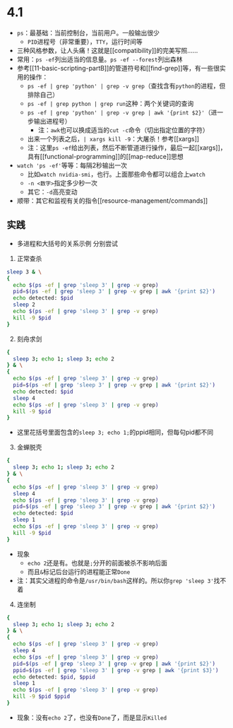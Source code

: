 # 4.1
- `ps`：最基础：当前控制台，当前用户。一般输出很少
  - `PID`进程号（非常重要），`TTY`，运行时间等
- 三种风格参数，让人头痛！这就是[[compatibility]]的完美写照……
- 常用：`ps -ef`列出适当的信息量。`ps -ef --forest`列出森林
- 参考[[11-basic-scripting-partB]]的管道符号和[[find-grep]]等，有一些很实用的操作：
  - `ps -ef | grep 'python' | grep -v grep`（查找含有`python`的进程，但排除自己）
  - `ps -ef | grep python | grep run`这种：两个关键词的查询
  - `ps -ef | grep 'python' | grep -v grep | awk '{print $2}'`（进一步输出进程号）
    - 注：`awk`也可以换成适当的`cut -c`命令（切出指定位置的字符）
  - 出来一个列表之后，`| xargs kill -9`：大屠杀！参考[[xargs]]
  - 注：这里`ps -ef`给出列表，然后不断管道进行操作，最后一起[[xargs]]，具有[[functional-programming]]的[[map-reduce]]思想
- `watch 'ps -ef'`等等：每隔2秒输出一次
  - 比如`watch nvidia-smi`，也行。上面那些命令都可以组合上`watch`
  - `-n <数字>`指定多少秒一次
  - 其它：`-d`高亮变动
- 顺带：其它和监视有关的指令[[resource-management/commands]]
## 实践
- 多进程和大括号的关系示例
分别尝试
1. 正常查杀
```sh
sleep 3 & \
{
  echo $(ps -ef | grep 'sleep 3' | grep -v grep)
  pid=$(ps -ef | grep 'sleep 3' | grep -v grep | awk '{print $2}')
  echo detected: $pid
  sleep 2
  echo $(ps -ef | grep 'sleep 3' | grep -v grep)
  kill -9 $pid
}
```
2. 刻舟求剑
```sh
{ 
  sleep 3; echo 1; sleep 3; echo 2
} & \
{
  echo $(ps -ef | grep 'sleep 3' | grep -v grep)
  pid=$(ps -ef | grep 'sleep 3' | grep -v grep | awk '{print $2}')
  echo detected: $pid
  sleep 4
  echo $(ps -ef | grep 'sleep 3' | grep -v grep)
  kill -9 $pid
}
```
- 这里花括号里面包含的`sleep 3; echo 1;`的ppid相同，但每句pid都不同
3. 金蝉脱壳
```sh
{ 
  sleep 3; echo 1; sleep 3; echo 2
} & \
{
  echo $(ps -ef | grep 'sleep 3' | grep -v grep)
  sleep 4
  echo $(ps -ef | grep 'sleep 3' | grep -v grep)
  pid=$(ps -ef | grep 'sleep 3' | grep -v grep | awk '{print $2}')
  echo detected: $pid
  sleep 1
  echo $(ps -ef | grep 'sleep 3' | grep -v grep)
  kill -9 $pid
}
```
- 现象
  - `echo 2`还是有。也就是`;`分开的前面被杀不影响后面
  - 而且`&`标记后台运行的进程能正常`Done`
- 注：其实父进程的命令是`/usr/bin/bash`这样的。所以你`grep 'sleep 3'`找不着
4. 连坐制
```sh
{ 
  sleep 3; echo 1; sleep 3; echo 2
} & \
{
  echo $(ps -ef | grep 'sleep 3' | grep -v grep)
  sleep 4
  echo $(ps -ef | grep 'sleep 3' | grep -v grep)
  pid=$(ps -ef | grep 'sleep 3' | grep -v grep | awk '{print $2}')
  ppid=$(ps -ef | grep 'sleep 3' | grep -v grep | awk '{print $3}')
  echo detected: $pid, $ppid
  sleep 1
  echo $(ps -ef | grep 'sleep 3' | grep -v grep)
  kill -9 $pid $ppid
}
```
- 现象：没有`echo 2`了，也没有`Done`了，而是显示`Killed`